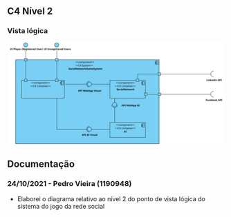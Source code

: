 ## C4 Nível 2 ###

### Vista lógica ###

![lvl2_logic.svg](lvl2_logic.svg)

## Documentação ###

### 24/10/2021 - Pedro Vieira (1190948)

* Elaborei o diagrama relativo ao nível 2 do ponto de vista lógica do sistema do jogo da rede social



